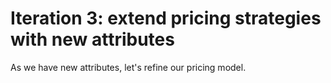 # Iteration 3: extend pricing strategies with new attributes

As we have new attributes, let's refine our pricing model.
